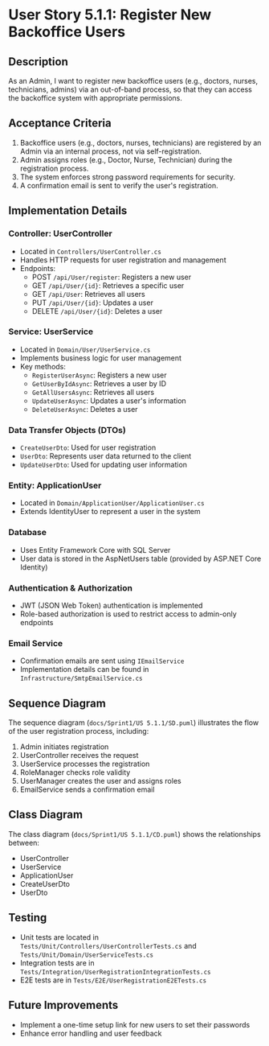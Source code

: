 # User Story 5.1.1: Register New Backoffice Users

## Description
As an Admin, I want to register new backoffice users (e.g., doctors, nurses, technicians, admins) via an out-of-band process, so that they can access the backoffice system with appropriate permissions.

## Acceptance Criteria
1. Backoffice users (e.g., doctors, nurses, technicians) are registered by an Admin via an internal process, not via self-registration.
2. Admin assigns roles (e.g., Doctor, Nurse, Technician) during the registration process.
3. The system enforces strong password requirements for security.
4. A confirmation email is sent to verify the user's registration.

## Implementation Details

### Controller: UserController
- Located in `Controllers/UserController.cs`
- Handles HTTP requests for user registration and management
- Endpoints:
  - POST `/api/User/register`: Registers a new user
  - GET `/api/User/{id}`: Retrieves a specific user
  - GET `/api/User`: Retrieves all users
  - PUT `/api/User/{id}`: Updates a user
  - DELETE `/api/User/{id}`: Deletes a user

### Service: UserService
- Located in `Domain/User/UserService.cs`
- Implements business logic for user management
- Key methods:
  - `RegisterUserAsync`: Registers a new user
  - `GetUserByIdAsync`: Retrieves a user by ID
  - `GetAllUsersAsync`: Retrieves all users
  - `UpdateUserAsync`: Updates a user's information
  - `DeleteUserAsync`: Deletes a user

### Data Transfer Objects (DTOs)
- `CreateUserDto`: Used for user registration
- `UserDto`: Represents user data returned to the client
- `UpdateUserDto`: Used for updating user information

### Entity: ApplicationUser
- Located in `Domain/ApplicationUser/ApplicationUser.cs`
- Extends IdentityUser to represent a user in the system

### Database
- Uses Entity Framework Core with SQL Server
- User data is stored in the AspNetUsers table (provided by ASP.NET Core Identity)

### Authentication & Authorization
- JWT (JSON Web Token) authentication is implemented
- Role-based authorization is used to restrict access to admin-only endpoints

### Email Service
- Confirmation emails are sent using `IEmailService`
- Implementation details can be found in `Infrastructure/SmtpEmailService.cs`

## Sequence Diagram
The sequence diagram (`docs/Sprint1/US 5.1.1/SD.puml`) illustrates the flow of the user registration process, including:
1. Admin initiates registration
2. UserController receives the request
3. UserService processes the registration
4. RoleManager checks role validity
5. UserManager creates the user and assigns roles
6. EmailService sends a confirmation email

## Class Diagram
The class diagram (`docs/Sprint1/US 5.1.1/CD.puml`) shows the relationships between:
- UserController
- UserService
- ApplicationUser
- CreateUserDto
- UserDto

## Testing
- Unit tests are located in `Tests/Unit/Controllers/UserControllerTests.cs` and `Tests/Unit/Domain/UserServiceTests.cs`
- Integration tests are in `Tests/Integration/UserRegistrationIntegrationTests.cs`
- E2E tests are in `Tests/E2E/UserRegistrationE2ETests.cs`

## Future Improvements
- Implement a one-time setup link for new users to set their passwords
- Enhance error handling and user feedback

